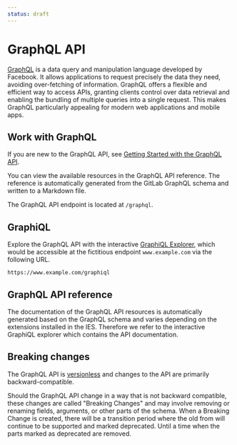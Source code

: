 ```yaml
---
status: draft
---
```


# GraphQL API

[GraphQL](https://graphql.org/) is a data query and manipulation language developed by Facebook. It allows applications to request precisely the data they need, avoiding over-fetching of information. GraphQL offers a flexible and efficient way to access APIs, granting clients control over data retrieval and enabling the bundling of multiple queries into a single request. This makes GraphQL particularly appealing for modern web applications and mobile apps.

## Work with GraphQL

If you are new to the GraphQL API, see [Getting Started with the GraphQL API](getting-started.md).

You can view the available resources in the GraphQL API reference. The reference is automatically generated from the GitLab GraphQL schema and written to a Markdown file.

The GraphQL API endpoint is located at `/graphql`.

## GraphiQL

Explore the GraphQL API with the interactive [GraphiQL Explorer](getting-started.md#graphiql), which would be accessible at the fictitious endpoint `www.example.com` via the following URL.

`https://www.example.com/graphiql`

## GraphQL API reference

The documentation of the GraphQL API resources is automatically generated based on the GraphQL schema and varies depending on the extensions installed in the IES. Therefore we refer to the interactive GraphiQL explorer which contains the API documentation.


## Breaking changes
The GraphQL API is [versionless](https://graphql.org/learn/best-practices/#versioning) and changes to the API are primarily backward-compatible.

Should the GraphQL API change in a way that is not backward compatible, these changes are called "Breaking Changes" and may involve removing or renaming fields, arguments, or other parts of the schema. When a Breaking Change is created, there will be a transition period where the old from will continue to be supported and marked deprecated. Until a time when the parts marked as deprecated are removed.
